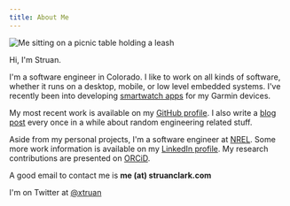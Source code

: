 ```yaml
---
title: About Me
---
```

<img src="/images/IMG_4900_640.jpg" alt="Me sitting on a picnic table holding a leash" title="Me on a picnic table">

Hi, I'm Struan.

I'm a software engineer in Colorado. I like to work on all kinds of software, whether it runs on a desktop, mobile, or low level embedded systems. I've recently been into developing <a href="https://apps.garmin.com/en-US/developer/d4443edc-699b-45fa-8b39-69d4ba213915/apps">smartwatch apps</a> for my Garmin devices.

My most recent work is available on my <a href="http://github.com/xtruan">GitHub profile</a>. I also write a <a href="../categories/blog">blog post</a> every once in a while about random engineering related stuff.

Aside from my personal projects, I'm a software engineer at <a href="https://www.nrel.gov/">NREL</a>. Some more work information is available on my <a href="http://www.linkedin.com/in/struanclark">LinkedIn profile</a>. My research contributions are presented on <a href="https://orcid.org/0000-0003-0078-6560">ORCiD</a>.

A good email to contact me is <strong>me (at) struanclark.com</strong>

I'm on Twitter at <a href="https://twitter.com/xtruan">@xtruan</a>

